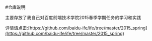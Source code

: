 #仓库说明

主要存放了我自己对百度前端技术学院2015春季学期任务的学习和实践

详情请点击:[https://github.com/baidu-ife/ife/tree/master/2015_spring](https://github.com/baidu-ife/ife/tree/master/2015_spring)
